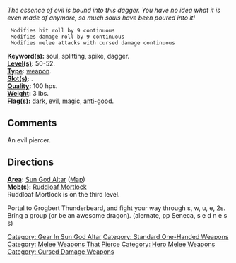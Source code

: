 *The essence of evil is bound into this dagger. You have no idea what it
is even made of anymore, so much souls have been poured into it!*

` Modifies hit roll by 9 continuous`  
` Modifies damage roll by 9 continuous`  
` Modifies melee attacks with cursed damage continuous`

**Keyword(s):** soul, splitting, spike, dagger.  
**[Level(s)](Object_Level.md "wikilink"):** 50-52.  
**[Type](:Category:_Object_Types.md "wikilink"):**
[weapon](:Category:_Melee_Weapons.md "wikilink").  
**[Slot(s)](Object_Slots.md "wikilink"):** <wielded>.  
**[Quality](Object_Quality.md "wikilink"):** 100 hps.  
**[Weight](Object_Weight.md "wikilink"):** 3 lbs.  
**[Flag(s)](:Category:_Object_Flags.md "wikilink"):**
[dark](Dark_Flag.md "wikilink"), [evil](Evil_Flag.md "wikilink"),
[magic](Magic_Flag.md "wikilink"),
[anti-good](Anti-Good_Flag.md "wikilink").  

## Comments

An evil piercer.

## Directions

**[Area](:Category:_Areas.md "wikilink"):** [Sun God
Altar](:Category:_Sun_God_Altar.md "wikilink")
([Map](Sun_God_Altar_Map.md "wikilink"))  
**[Mob(s)](:Category:_Mobs.md "wikilink"):** [Ruddloaf
Mortlock](Ruddloaf_Mortlock "wikilink")  
Ruddloaf Mortlock is on the third level.

Portal to Grogbert Thunderbeard, and fight your way through s, w, u, e,
2s. Bring a group (or be an awesome dragon). (alernate, pp Seneca, s e d
n e s s)

[Category: Gear In Sun God
Altar](Category:_Gear_In_Sun_God_Altar "wikilink") [Category: Standard
One-Handed Weapons](Category:_Standard_One-Handed_Weapons "wikilink")
[Category: Melee Weapons That
Pierce](Category:_Melee_Weapons_That_Pierce "wikilink") [Category: Hero
Melee Weapons](Category:_Hero_Melee_Weapons "wikilink") [Category:
Cursed Damage Weapons](Category:_Cursed_Damage_Weapons "wikilink")
